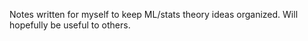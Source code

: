 Notes written for myself to keep ML/stats theory ideas organized. Will hopefully be useful to others.
